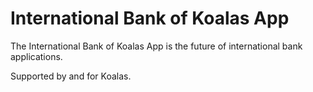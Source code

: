 # International Bank of Koalas App
The International Bank of Koalas App is the future of international bank applications.

Supported by and for Koalas.
